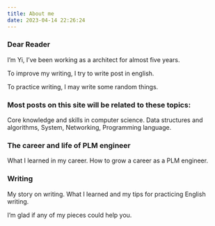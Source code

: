 ```yaml
---
title: About me
date: 2023-04-14 22:26:24
---
```



### Dear Reader

I’m Yi, I’ve been working as a architect for almost five years.


To improve my writing, I try to write  post in english.


To practice writing, I may write some random things.


### Most posts on this site will be related to these topics:

Core knowledge and skills in computer science.
Data structures and algorithms, System, Networking, Programming language.

### The career and life of PLM engineer

What I learned in my career. How to grow a career as a PLM engineer.

### Writing

My story on writing. What I learned and my tips for practicing English writing.

I’m glad if any of my pieces could help you.